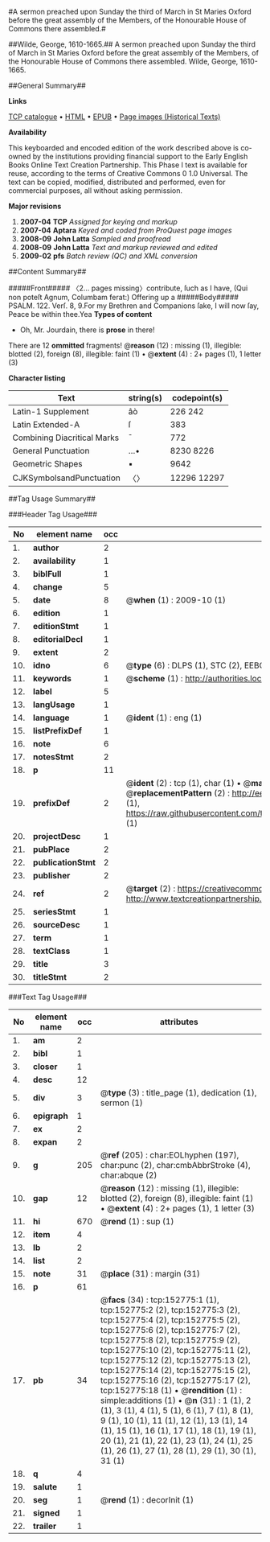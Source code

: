 #A sermon preached upon Sunday the third of March in St Maries Oxford before the great assembly of the Members, of the Honourable House of Commons there assembled.#

##Wilde, George, 1610-1665.##
A sermon preached upon Sunday the third of March in St Maries Oxford before the great assembly of the Members, of the Honourable House of Commons there assembled.
Wilde, George, 1610-1665.

##General Summary##

**Links**

[TCP catalogue](http://www.ota.ox.ac.uk/tcp/)  • 
[HTML](http://tei.it.ox.ac.uk/tcp/Texts-HTML/free/A96/A96494.html)  • 
[EPUB](http://tei.it.ox.ac.uk/tcp/Texts-EPUB/free/A96/A96494.epub) • 
[Page images (Historical Texts)](https://data.historicaltexts.jisc.ac.uk/view?pubId=eebo-99895218e&pageId=eebo-99895218e-152775-1)

**Availability**

This keyboarded and encoded edition of the
	       work described above is co-owned by the institutions
	       providing financial support to the Early English Books
	       Online Text Creation Partnership. This Phase I text is
	       available for reuse, according to the terms of Creative
	       Commons 0 1.0 Universal. The text can be copied,
	       modified, distributed and performed, even for
	       commercial purposes, all without asking permission.

**Major revisions**

1. __2007-04__ __TCP__ *Assigned for keying and markup*
1. __2007-04__ __Aptara__ *Keyed and coded from ProQuest page images*
1. __2008-09__ __John Latta__ *Sampled and proofread*
1. __2008-09__ __John Latta__ *Text and markup reviewed and edited*
1. __2009-02__ __pfs__ *Batch review (QC) and XML conversion*

##Content Summary##

#####Front#####
〈2… pages missing〉contribute, ſuch as I have, (Qui non poteſt Agnum, Columbam
ferat:) Offering up a 
#####Body#####
PSALM. 122. Verſ. 8, 9.For my Brethren and Companions ſake, I will now
ſay, Peace be within thee.Yea
**Types of content**

  * Oh, Mr. Jourdain, there is **prose** in there!

There are 12 **ommitted** fragments! 
 @__reason__ (12) : missing (1), illegible: blotted (2), foreign (8), illegible: faint (1)  •  @__extent__ (4) : 2+ pages (1), 1 letter (3)

**Character listing**


|Text|string(s)|codepoint(s)|
|---|---|---|
|Latin-1 Supplement|âò|226 242|
|Latin Extended-A|ſ|383|
|Combining             Diacritical Marks|̄|772|
|General Punctuation|…•|8230 8226|
|Geometric Shapes|▪|9642|
|CJKSymbolsandPunctuation|〈〉|12296 12297|

##Tag Usage Summary##

###Header Tag Usage###

|No|element name|occ|attributes|
|---|---|---|---|
|1.|__author__|2||
|2.|__availability__|1||
|3.|__biblFull__|1||
|4.|__change__|5||
|5.|__date__|8| @__when__ (1) : 2009-10 (1)|
|6.|__edition__|1||
|7.|__editionStmt__|1||
|8.|__editorialDecl__|1||
|9.|__extent__|2||
|10.|__idno__|6| @__type__ (6) : DLPS (1), STC (2), EEBO-CITATION (1), PROQUEST (1), VID (1)|
|11.|__keywords__|1| @__scheme__ (1) : http://authorities.loc.gov/ (1)|
|12.|__label__|5||
|13.|__langUsage__|1||
|14.|__language__|1| @__ident__ (1) : eng (1)|
|15.|__listPrefixDef__|1||
|16.|__note__|6||
|17.|__notesStmt__|2||
|18.|__p__|11||
|19.|__prefixDef__|2| @__ident__ (2) : tcp (1), char (1)  •  @__matchPattern__ (2) : ([0-9\-]+):([0-9IVX]+) (1), (.+) (1)  •  @__replacementPattern__ (2) : http://eebo.chadwyck.com/downloadtiff?vid=$1&page=$2 (1), https://raw.githubusercontent.com/textcreationpartnership/Texts/master/tcpchars.xml#$1 (1)|
|20.|__projectDesc__|1||
|21.|__pubPlace__|2||
|22.|__publicationStmt__|2||
|23.|__publisher__|2||
|24.|__ref__|2| @__target__ (2) : https://creativecommons.org/publicdomain/zero/1.0/ (1), http://www.textcreationpartnership.org/docs/. (1)|
|25.|__seriesStmt__|1||
|26.|__sourceDesc__|1||
|27.|__term__|1||
|28.|__textClass__|1||
|29.|__title__|3||
|30.|__titleStmt__|2||


###Text Tag Usage###

|No|element name|occ|attributes|
|---|---|---|---|
|1.|__am__|2||
|2.|__bibl__|1||
|3.|__closer__|1||
|4.|__desc__|12||
|5.|__div__|3| @__type__ (3) : title_page (1), dedication (1), sermon (1)|
|6.|__epigraph__|1||
|7.|__ex__|2||
|8.|__expan__|2||
|9.|__g__|205| @__ref__ (205) : char:EOLhyphen (197), char:punc (2), char:cmbAbbrStroke (4), char:abque (2)|
|10.|__gap__|12| @__reason__ (12) : missing (1), illegible: blotted (2), foreign (8), illegible: faint (1)  •  @__extent__ (4) : 2+ pages (1), 1 letter (3)|
|11.|__hi__|670| @__rend__ (1) : sup (1)|
|12.|__item__|4||
|13.|__lb__|2||
|14.|__list__|2||
|15.|__note__|31| @__place__ (31) : margin (31)|
|16.|__p__|61||
|17.|__pb__|34| @__facs__ (34) : tcp:152775:1 (1), tcp:152775:2 (2), tcp:152775:3 (2), tcp:152775:4 (2), tcp:152775:5 (2), tcp:152775:6 (2), tcp:152775:7 (2), tcp:152775:8 (2), tcp:152775:9 (2), tcp:152775:10 (2), tcp:152775:11 (2), tcp:152775:12 (2), tcp:152775:13 (2), tcp:152775:14 (2), tcp:152775:15 (2), tcp:152775:16 (2), tcp:152775:17 (2), tcp:152775:18 (1)  •  @__rendition__ (1) : simple:additions (1)  •  @__n__ (31) : 1 (1), 2 (1), 3 (1), 4 (1), 5 (1), 6 (1), 7 (1), 8 (1), 9 (1), 10 (1), 11 (1), 12 (1), 13 (1), 14 (1), 15 (1), 16 (1), 17 (1), 18 (1), 19 (1), 20 (1), 21 (1), 22 (1), 23 (1), 24 (1), 25 (1), 26 (1), 27 (1), 28 (1), 29 (1), 30 (1), 31 (1)|
|18.|__q__|4||
|19.|__salute__|1||
|20.|__seg__|1| @__rend__ (1) : decorInit (1)|
|21.|__signed__|1||
|22.|__trailer__|1||
